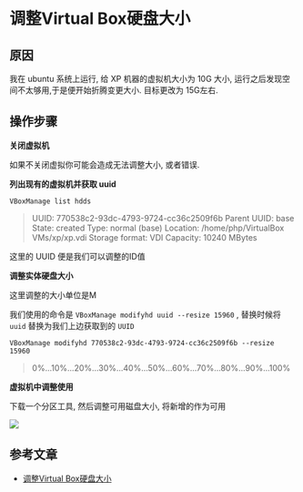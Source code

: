 # 调整Virtual Box硬盘大小

## 原因

我在 ubuntu 系统上运行, 给 XP 机器的虚拟机大小为 10G 大小, 运行之后发现空间不太够用,于是便开始折腾变更大小. 目标更改为
15G左右.

## 操作步骤

**关闭虚拟机**

如果不关闭虚拟你可能会造成无法调整大小, 或者错误.

**列出现有的虚拟机并获取 uuid**

```
VBoxManage list hdds
```

> UUID:           770538c2-93dc-4793-9724-cc36c2509f6b
> Parent UUID:    base
> State:          created
> Type:           normal (base)
> Location:       /home/php/VirtualBox VMs/xp/xp.vdi
> Storage format: VDI
> Capacity:       10240 MBytes

这里的 UUID 便是我们可以调整的ID值

**调整实体硬盘大小**

这里调整的大小单位是M

我们使用的命令是 `VBoxManage modifyhd uuid --resize 15960` , 替换时候将 `uuid` 替换为我们上边获取到的 `UUID`

```
VBoxManage modifyhd 770538c2-93dc-4793-9724-cc36c2509f6b --resize 15960
```

> 0%...10%...20%...30%...40%...50%...60%...70%...80%...90%...100%

**虚拟机中调整使用**

下载一个分区工具, 然后调整可用磁盘大小, 将新增的作为可用

![](https://file.wulicode.com/yuque/202208/04/14/58371oND46G7.png?x-oss-process=image/resize,h_407)

## 参考文章

- [调整Virtual Box硬盘大小](http://www.cnblogs.com/wayfarer/archive/2011/11/15/2249556.html)

